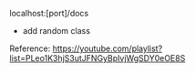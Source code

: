 localhost:[port]/docs

- add random class

Reference: https://youtube.com/playlist?list=PLeo1K3hjS3utJFNGyBpIvjWgSDY0eOE8S
